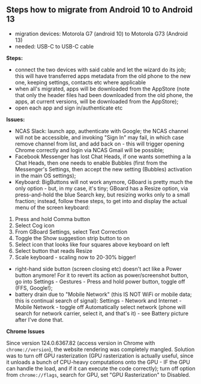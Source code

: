 ## Steps how to migrate from Android 10 to Android 13

- migration devices: Motorola G7 (android 10) to Motorola G73 (Android 13)
- needed: USB-C to USB-C cable

**Steps:**

- connect the two devices with said cable and let the wizard do its job; this will have transferred apps metadata from the old phone to the new one, keeping settings, contacts etc where applicable
- when all's migrated, apps will be downloaded from the AppStore (note that only the header files had been downloaded from the old phone, the apps, at current versions, will be downloaded from the AppStore);
- open each app and sign in/authenticate etc

**Issues:**

- NCAS Slack: launch app, authenticate with Google; the NCAS channel will not be accessible, and invoking "Sign In" may fail, in which case remove channel from list, and add back on - this will trigger opening Chrome correctly and login via NCAS Gmail will be possible;
- Facebook Messenger has lost Chat Heads, if one wants something a la Chat Heads, then one needs to enable Bubbles (first from the Messenger's Settings, then accept the new setting (Bubbles) activation in the main OS settings);
- Keyboard: BigButtons will not work anymore, GBoard is pretty much the only option - but, in my case, it's tiny; GBoard has a Resize option, via press-and-hold the blue Search key, but resizing works only to a small fraction; instead, follow these steps, to get into and display the actual menu of the screen keyboard:

1. Press and hold Comma button
2. Select Cog icon
3. From GBoard Settings, select Text Correction
4. Toggle the Show suggestion strip button to on
5. Select icon that looks like four squares above keyboard on left
6. Select button that reads Resize
7. Scale keyboard - scaling now to 20-30% bigger!
- right-hand side button (screen closing etc) doesn't act like a Power button anymore! For it to revert its action as power/screenshot button, go into Settings - Gestures - Press and hold power button, toggle off (FFS, Google!);
- battery drain due to "Mobile Network" (this IS NOT WiFi or mobile data; this is continual search of signal): Settings - Network and Internet - Mobile Network - toggle off Automatically select network (phone will search for network carrier, select it, and that's it) - see Battery picture after I've done that.

**Chrome Issues**

Since version 124.0.6367.82 (access version in Chrome with ``chrome://version``), the website rendering was completely mangled. Solution was to turn off GPU rasterization (GPU rasterization is actually useful, since it unloads a bunch of CPU-heavy computations onto the GPU - IF the GPU can handle the load, and if it can execute the code correctly); turn off option from ``chrome://flags``, search for GPU, set "GPU Rasterization" to Disabled.
